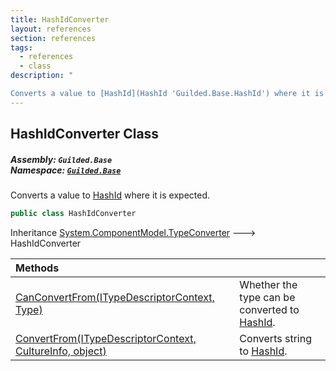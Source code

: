 ```yaml
---
title: HashIdConverter
layout: references
section: references
tags:
  - references
  - class
description: "

Converts a value to [HashId](HashId 'Guilded.Base.HashId') where it is expected."
---
```


## HashIdConverter Class
##### **Assembly:** `Guilded.Base`<br/>**Namespace:** [`Guilded.Base`](Guilded.Base 'Guilded.Base')

Converts a value to [HashId](HashId 'Guilded.Base.HashId') where it is expected.

```csharp
public class HashIdConverter
```

Inheritance [System.ComponentModel.TypeConverter](https://docs.microsoft.com/en-us/dotnet/api/System.ComponentModel.TypeConverter 'System.ComponentModel.TypeConverter') &#129106; HashIdConverter

| Methods | |
| :--- | :--- |
| [CanConvertFrom(ITypeDescriptorContext, Type)](HashIdConverter.CanConvertFrom(ITypeDescriptorContext,Type) 'Guilded.Base.HashIdConverter.CanConvertFrom(ITypeDescriptorContext, System.Type)') | Whether the type can be converted to [HashId](HashId 'Guilded.Base.HashId'). |
| [ConvertFrom(ITypeDescriptorContext, CultureInfo, object)](HashIdConverter.ConvertFrom(ITypeDescriptorContext,CultureInfo,object) 'Guilded.Base.HashIdConverter.ConvertFrom(ITypeDescriptorContext, CultureInfo, object)') | Converts string to [HashId](HashId 'Guilded.Base.HashId'). |
